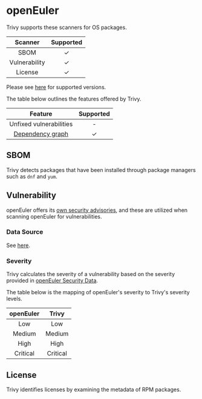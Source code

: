 # openEuler
Trivy supports these scanners for OS packages.

|    Scanner    | Supported |
| :-----------: | :-------: |
|     SBOM      |     ✓     |
| Vulnerability |     ✓     |
|    License    |     ✓     |

Please see [here](index.md#supported-os) for supported versions.

The table below outlines the features offered by Trivy.

|               Feature                | Supported |
|:------------------------------------:|:---------:|
|       Unfixed vulnerabilities        |     -     |
| [Dependency graph][dependency-graph] |     ✓     |

## SBOM
Trivy detects packages that have been installed through package managers such as `dnf` and `yum`.

## Vulnerability
openEuler offers its [own security advisories][cvrf], and these are utilized when scanning openEuler for vulnerabilities.

### Data Source
See [here](../../scanner/vulnerability.md#data-sources).

### Severity
Trivy calculates the severity of a vulnerability based on the severity provided in [openEuler Security Data][cvrf].

The table below is the mapping of openEuler's severity to Trivy's severity levels.

| openEuler |  Trivy   |
| :---------: | :------: |
|     Low     |   Low    |
|  Medium     |  Medium  |
|  High       |   High   |
|  Critical   | Critical |

## License
Trivy identifies licenses by examining the metadata of RPM packages.


[dependency-graph]: ../../configuration/reporting.md#show-origins-of-vulnerable-dependencies
[cvrf]: https://repo.openeuler.org/security/data/cvrf/

[vulnerability statuses]: ../../configuration/filtering.md#by-status
